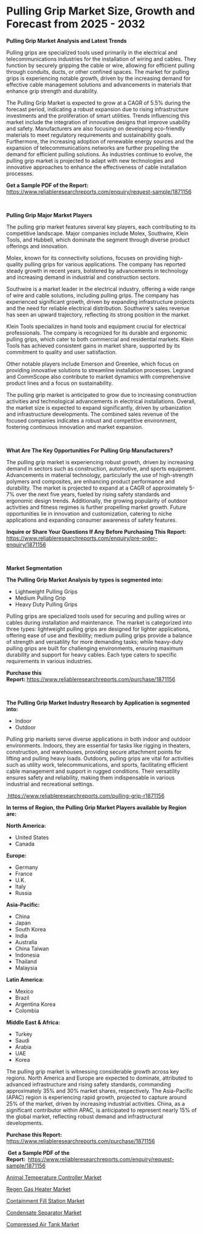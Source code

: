 <p><h1>Pulling Grip Market Size, Growth and Forecast from 2025 - 2032</h1></p><p><strong>Pulling Grip Market Analysis and Latest Trends</strong></p>
<p><p>Pulling grips are specialized tools used primarily in the electrical and telecommunications industries for the installation of wiring and cables. They function by securely gripping the cable or wire, allowing for efficient pulling through conduits, ducts, or other confined spaces. The market for pulling grips is experiencing notable growth, driven by the increasing demand for effective cable management solutions and advancements in materials that enhance grip strength and durability.</p><p>The Pulling Grip Market is expected to grow at a CAGR of 5.5% during the forecast period, indicating a robust expansion due to rising infrastructure investments and the proliferation of smart utilities. Trends influencing this market include the integration of innovative designs that improve usability and safety. Manufacturers are also focusing on developing eco-friendly materials to meet regulatory requirements and sustainability goals. Furthermore, the increasing adoption of renewable energy sources and the expansion of telecommunications networks are further propelling the demand for efficient pulling solutions. As industries continue to evolve, the pulling grip market is projected to adapt with new technologies and innovative approaches to enhance the effectiveness of cable installation processes.</p></p>
<p><strong>Get a Sample PDF of the Report:&nbsp;</strong> <a href="https://www.reliableresearchreports.com/enquiry/request-sample/1871156?utm_campaign=28&utm_medium=2&utm_source=Github&utm_content=ia&utm_term=23022025&utm_id=pulling-grip">https://www.reliableresearchreports.com/enquiry/request-sample/1871156</a></p>
<p>&nbsp;</p>
<p><strong>Pulling Grip Major Market Players</strong></p>
<p><p>The pulling grip market features several key players, each contributing to its competitive landscape. Major companies include Molex, Southwire, Klein Tools, and Hubbell, which dominate the segment through diverse product offerings and innovation.</p><p>Molex, known for its connectivity solutions, focuses on providing high-quality pulling grips for various applications. The company has reported steady growth in recent years, bolstered by advancements in technology and increasing demand in industrial and construction sectors.</p><p>Southwire is a market leader in the electrical industry, offering a wide range of wire and cable solutions, including pulling grips. The company has experienced significant growth, driven by expanding infrastructure projects and the need for reliable electrical distribution. Southwire's sales revenue has seen an upward trajectory, reflecting its strong position in the market.</p><p>Klein Tools specializes in hand tools and equipment crucial for electrical professionals. The company is recognized for its durable and ergonomic pulling grips, which cater to both commercial and residential markets. Klein Tools has achieved consistent gains in market share, supported by its commitment to quality and user satisfaction.</p><p>Other notable players include Emerson and Greenlee, which focus on providing innovative solutions to streamline installation processes. Legrand and CommScope also contribute to market dynamics with comprehensive product lines and a focus on sustainability.</p><p>The pulling grip market is anticipated to grow due to increasing construction activities and technological advancements in electrical installations. Overall, the market size is expected to expand significantly, driven by urbanization and infrastructure developments. The combined sales revenue of the focused companies indicates a robust and competitive environment, fostering continuous innovation and market expansion.</p></p>
<p>&nbsp;</p>
<p><strong>What Are The Key Opportunities For Pulling Grip Manufacturers?</strong></p>
<p><p>The pulling grip market is experiencing robust growth, driven by increasing demand in sectors such as construction, automotive, and sports equipment. Advancements in material technology, particularly the use of high-strength polymers and composites, are enhancing product performance and durability. The market is projected to expand at a CAGR of approximately 5-7% over the next five years, fueled by rising safety standards and ergonomic design trends. Additionally, the growing popularity of outdoor activities and fitness regimes is further propelling market growth. Future opportunities lie in innovation and customization, catering to niche applications and expanding consumer awareness of safety features.</p></p>
<p><strong>Inquire or Share Your Questions If Any Before Purchasing This Report:</strong> <a href="https://www.reliableresearchreports.com/enquiry/pre-order-enquiry/1871156?utm_campaign=28&utm_medium=2&utm_source=Github&utm_content=ia&utm_term=23022025&utm_id=pulling-grip">https://www.reliableresearchreports.com/enquiry/pre-order-enquiry/1871156</a></p>
<p>&nbsp;</p>
<p><strong>Market Segmentation</strong></p>
<p><strong>The Pulling Grip Market Analysis by types is segmented into:</strong></p>
<p><ul><li>Lightweight Pulling Grips</li><li>Medium Pulling Grip</li><li>Heavy Duty Pulling Grips</li></ul></p>
<p><p>Pulling grips are specialized tools used for securing and pulling wires or cables during installation and maintenance. The market is categorized into three types: lightweight pulling grips are designed for lighter applications, offering ease of use and flexibility; medium pulling grips provide a balance of strength and versatility for more demanding tasks; while heavy-duty pulling grips are built for challenging environments, ensuring maximum durability and support for heavy cables. Each type caters to specific requirements in various industries.</p></p>
<p><strong>Purchase this Report:&nbsp;</strong><a href="https://www.reliableresearchreports.com/purchase/1871156?utm_campaign=28&utm_medium=2&utm_source=Github&utm_content=ia&utm_term=23022025&utm_id=pulling-grip">https://www.reliableresearchreports.com/purchase/1871156</a></p>
<p>&nbsp;</p>
<p><strong>The Pulling Grip Market Industry Research by Application is segmented into:</strong></p>
<p><ul><li>Indoor</li><li>Outdoor</li></ul></p>
<p><p>Pulling grip markets serve diverse applications in both indoor and outdoor environments. Indoors, they are essential for tasks like rigging in theaters, construction, and warehouses, providing secure attachment points for lifting and pulling heavy loads. Outdoors, pulling grips are vital for activities such as utility work, telecommunications, and sports, facilitating efficient cable management and support in rugged conditions. Their versatility ensures safety and reliability, making them indispensable in various industrial and recreational settings.</p></p>
<p><a href="https://www.reliableresearchreports.com/pulling-grip-r1871156?utm_campaign=28&utm_medium=2&utm_source=Github&utm_content=ia&utm_term=23022025&utm_id=pulling-grip">&nbsp;https://www.reliableresearchreports.com/pulling-grip-r1871156</a></p>
<p><strong>In terms of Region, the Pulling Grip Market Players available by Region are:</strong></p>
<p>
    <p> <strong> North America: </strong>
        <ul>
            <li>United States</li>
            <li>Canada</li>
        </ul>
        </p> 
    <p> <strong> Europe: </strong>
        <ul>
            <li>Germany</li>
            <li>France</li>
            <li>U.K.</li>
            <li>Italy</li>
            <li>Russia</li>
        </ul>
        </p> 
    <p> <strong> Asia-Pacific: </strong>
        <ul>
            <li>China</li>
            <li>Japan</li>
            <li>South Korea</li>
            <li>India</li>
            <li>Australia</li>
            <li>China Taiwan</li>
            <li>Indonesia</li>
            <li>Thailand</li>
            <li>Malaysia</li>
        </ul>
        </p> 
    <p> <strong> Latin America: </strong>
        <ul>
            <li>Mexico</li>
            <li>Brazil</li>
            <li>Argentina Korea</li>
            <li>Colombia</li>
        </ul>
        </p> 
    <p> <strong> Middle East & Africa: </strong>
        <ul>
            <li>Turkey</li>
            <li>Saudi</li>
            <li>Arabia</li>
            <li>UAE</li>
            <li>Korea</li>
        </ul>
    </p>
    </p>
<p><p>The pulling grip market is witnessing considerable growth across key regions. North America and Europe are expected to dominate, attributed to advanced infrastructure and rising safety standards, commanding approximately 35% and 30% market shares, respectively. The Asia-Pacific (APAC) region is experiencing rapid growth, projected to capture around 25% of the market, driven by increasing industrial activities. China, as a significant contributor within APAC, is anticipated to represent nearly 15% of the global market, reflecting robust demand and infrastructural developments.</p></p>
<p><strong>Purchase this Report: </strong><a href="https://www.reliableresearchreports.com/purchase/1871156?utm_campaign=28&utm_medium=2&utm_source=Github&utm_content=ia&utm_term=23022025&utm_id=pulling-grip">https://www.reliableresearchreports.com/purchase/1871156</a></p>
<p>&nbsp;<strong>Get a Sample PDF of the Report:&nbsp;&nbsp;</strong><a href="https://www.reliableresearchreports.com/enquiry/request-sample/1871156?utm_campaign=28&utm_medium=2&utm_source=Github&utm_content=ia&utm_term=23022025&utm_id=pulling-grip">https://www.reliableresearchreports.com/enquiry/request-sample/1871156</a></p>
<p><strong></strong></p>
<p><p><a href="https://github.com/mriwacraane/Market-Research-Report-List-1/blob/main/animal-temperature-controller-market.md?utm_campaign=28&utm_medium=2&utm_source=Github&utm_content=ia&utm_term=23022025&utm_id=pulling-grip">Animal Temperature Controller Market</a></p><p><a href="https://github.com/hunanuzmez/Market-Research-Report-List-1/blob/main/regen-gas-heater-market.md?utm_campaign=28&utm_medium=2&utm_source=Github&utm_content=ia&utm_term=23022025&utm_id=pulling-grip">Regen Gas Heater Market</a></p><p><a href="https://github.com/denbelnmer50/Market-Research-Report-List-1/blob/main/containment-fill-station-market.md?utm_campaign=28&utm_medium=2&utm_source=Github&utm_content=ia&utm_term=23022025&utm_id=pulling-grip">Containment Fill Station Market</a></p><p><a href="https://github.com/shewlisapsai/Market-Research-Report-List-1/blob/main/condensate-separator-market.md?utm_campaign=28&utm_medium=2&utm_source=Github&utm_content=ia&utm_term=23022025&utm_id=pulling-grip">Condensate Separator Market</a></p><p><a href="https://github.com/krulicfidura/Market-Research-Report-List-1/blob/main/compressed-air-tank-market.md?utm_campaign=28&utm_medium=2&utm_source=Github&utm_content=ia&utm_term=23022025&utm_id=pulling-grip">Compressed Air Tank Market</a></p></p>